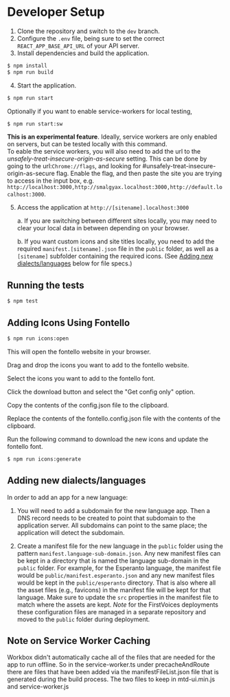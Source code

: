 # Developer Setup

1. Clone the repository and switch to the `dev` branch.
1. Configure the `.env` file, being sure to set the correct `REACT_APP_BASE_API_URL` of your API server.
1. Install dependencies and build the application.

```bash
$ npm install
$ npm run build
```

4. Start the application.
```bash
$ npm run start
```
Optionally if you want to enable service-workers for local testing,
```bash
$ npm run start:sw
```
**This is an experimental feature**. Ideally, service workers are only enabled on servers, but can be tested locally with this command.  
To eable the service workers, you will also need to add the url to the *unsafely-treat-insecure-origin-as-secure* setting. This can be done by going to the url:`Chrome://flags`, and looking for #unsafely-treat-insecure-origin-as-secure flag. Enable the flag, and then paste the site you are trying to access in the input box, e.g. `http://localhost:3000,http://smalgyax.localhost:3000,http://default.localhost:3000`.


5. Access the application at `http://[sitename].localhost:3000`

    a. If you are switching between different sites locally, you may need to clear your local data in between depending on your browser.

    b. If you want custom icons and site titles locally, you need to add the required `manifest.[sitename].json` file in the `public` folder, as well as a `[sitename]` subfolder containing the required icons. (See [Adding new dialects/languages](#adding-new-dialectslanguages) below for file specs.)


## Running the tests

```bash
$ npm test
```

## Adding Icons Using Fontello

```bash
$ npm run icons:open
```
This will open the fontello website in your browser.

Drag and drop the icons you want to add to the fontello website.

Select the icons you want to add to the fontello font.

Click the download button and select the "Get config only" option.

Copy the contents of the config.json file to the clipboard.

Replace the contents of the fontello.config.json file with the contents of the clipboard.

Run the following command to download the new icons and update the fontello font.

```bash
$ npm run icons:generate
```

## Adding new dialects/languages

In order to add an app for a new language:

1. You will need to add a subdomain for the new language app. Then a DNS record needs to be created to point that subdomain to the application server. All subdomains can point to the same place; the application will detect the subdomain.

1. Create a manifest file for the new language in the `public` folder using the pattern `manifest.language-sub-domain.json`. Any new manifest files can be kept in a directory that is named the language sub-domain in the `public` folder. For example, for the Esperanto language, the manifest file would be `public/manifest.esperanto.json` and any new manifest files would be kept in the `public/esperanto` directory. That is also where all the asset files (e.g., favicons) in the manifest file will be kept for that language. Make sure to update the `src` properties in the manifest file to match where the assets are kept. *Note* for the FirstVoices deployments these configuration files are managed in a separate repository and moved to the `public` folder during deployment.

## Note on Service Worker Caching

Workbox didn't automatically cache all of the files that are needed for the app to run offline. So in the service-worker.ts under precacheAndRoute there are files that have been added via the manifestFileList.json file that is generated during the build process. The two files to keep in mtd-ui.min.js and service-worker.js

